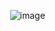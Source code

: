 ⠀⠀⠀⠀⠀⠀![image](https://github.com/DEVGXIIX/DEF-GATE/assets/51254196/d04c4ad5-b163-449c-a45a-5ff497c326ce)⠀⠀⠀⠀⠀⠀⠀⠀⠀⠀
